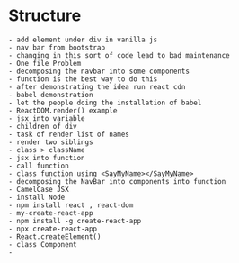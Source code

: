# Structure 

    - add element under div in vanilla js
    - nav bar from bootstrap 
    - changing in this sort of code lead to bad maintenance 
    - One file Problem 
    - decomposing the navbar into some components 
    - function is the best way to do this  
    - after demonstrating the idea run react cdn 
    - babel demonstration 
    - let the people doing the installation of babel 
    - ReactDOM.render() example 
    - jsx into variable 
    - children of div 
    - task of render list of names 
    - render two siblings 
    - class > className
    - jsx into function 
    - call function 
    - class function using <SayMyName></SayMyName>
    - decomposing the NavBar into components into function
    - CamelCase JSX 
    - install Node 
    - npm install react , react-dom 
    - my-create-react-app
    - npm install -g create-react-app 
    - npx create-react-app
    - React.createElement()
    - class Component 
    - 
